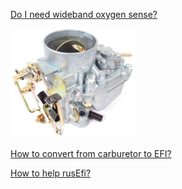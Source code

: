 
[Do I need wideband oxygen sense?](do_i_need_wideband_oxygen_sensor.md)


![carb](carburetor.jpg)

[How to convert from carburetor to EFI?](how_to_convert_from_carburetor_to_EFI.md)

[How to help rusEfi?](HOWTO_Help_rusEfi.md)
